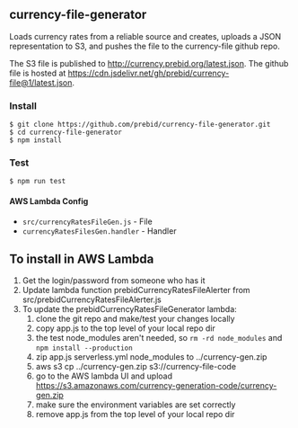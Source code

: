 ## currency-file-generator
Loads currency rates from a reliable source and creates, uploads a JSON representation to S3, and pushes the file to the currency-file github repo.

The S3 file is published to <http://currency.prebid.org/latest.json>.
The github file is hosted at <https://cdn.jsdelivr.net/gh/prebid/currency-file@1/latest.json>.

### Install
    $ git clone https://github.com/prebid/currency-file-generator.git
    $ cd currency-file-generator
    $ npm install
        
### Test
    $ npm run test

#### AWS Lambda Config
+ `src/currencyRatesFileGen.js` - File
+ `currencyRatesFilesGen.handler` - Handler

## To install in AWS Lambda
1. Get the login/password from someone who has it
1. Update lambda function prebidCurrencyRatesFileAlerter from src/prebidCurrencyRatesFileAlerter.js
1. To update the prebidCurrencyRatesFileGenerator lambda:
    1. clone the git repo and make/test your changes locally
    1. copy app.js to the top level of your local repo dir
    1. the test node_modules aren't needed, so `rm -rd node_modules` and `npm install --production`
    1. zip app.js serverless.yml node_modules to ../currency-gen.zip
    1. aws s3 cp ../currency-gen.zip s3://currency-file-code
    1. go to the AWS lambda UI and upload https://s3.amazonaws.com/currency-generation-code/currency-gen.zip
    1. make sure the environment variables are set correctly
    1. remove app.js from the top level of your local repo dir
